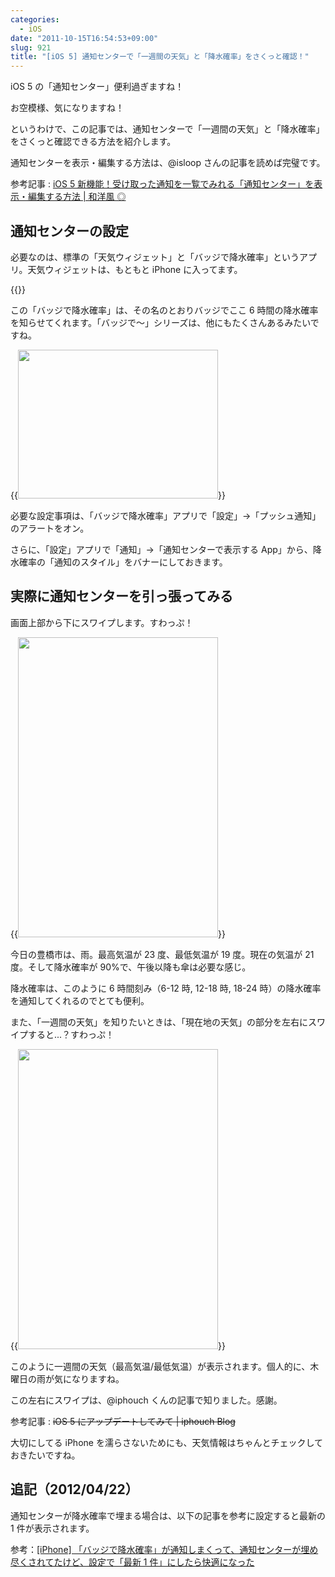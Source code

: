 ```yaml
---
categories:
  - iOS
date: "2011-10-15T16:54:53+09:00"
slug: 921
title: "[iOS 5] 通知センターで「一週間の天気」と「降水確率」をさくっと確認！"
---
```


iOS 5 の「通知センター」便利過ぎますね！

お空模様、気になりますね！

というわけで、この記事では、通知センターで「一週間の天気」と「降水確率」をさくっと確認できる方法を紹介します。

通知センターを表示・編集する方法は、@isloop さんの記事を読めば完璧です。

参考記事 : [iOS 5 新機能！受け取った通知を一覧でみれる「通知センター」を表示・編集する方法 | 和洋風 ◎](http://wayohoo.com/ios/beginners/iOS-5-notification-center.html)

## 通知センターの設定

必要なのは、標準の「天気ウィジェット」と「バッジで降水確率」というアプリ。天気ウィジェットは、もともと iPhone に入ってます。

{{<app id="449430946" title="バッジで降水確率 1.0.5（￥170）" src="http://a3.mzstatic.com/us/r1000/100/Purple/19/0c/e5/mzl.nvhampvz.100x100-75.png">}}

この「バッジで降水確率」は、その名のとおりバッジでここ 6 時間の降水確率を知らせてくれます。「バッジで〜」シリーズは、他にもたくさんあるみたいですね。

{{<img alt="" src="/images/2011/10/0921_1.jpg" width="320" height="238">}}

必要な設定事項は、「バッジで降水確率」アプリで「設定」→「プッシュ通知」のアラートをオン。

さらに、「設定」アプリで「通知」→「通知センターで表示する App」から、降水確率の「通知のスタイル」をバナーにしておきます。

## 実際に通知センターを引っ張ってみる

画面上部から下にスワイプします。すわっぷ！

{{<img alt="" src="/images/2011/10/0921_2.png" width="320" height="480">}}

今日の豊橋市は、雨。最高気温が 23 度、最低気温が 19 度。現在の気温が 21 度。そして降水確率が 90%で、午後以降も傘は必要な感じ。

降水確率は、このように 6 時間刻み（6-12 時, 12-18 時, 18-24 時）の降水確率を通知してくれるのでとても便利。

また、「一週間の天気」を知りたいときは、「現在地の天気」の部分を左右にスワイプすると...？すわっぷ！

{{<img alt="" src="/images/2011/10/0921_3.png" width="320" height="480">}}

このように一週間の天気（最高気温/最低気温）が表示されます。個人的に、木曜日の雨が気になりますね。

この左右にスワイプは、@iphouch くんの記事で知りました。感謝。

参考記事 : <del>iOS 5 にアップデートしてみて | iphouch Blog</del>

大切にしてる iPhone を濡らさないためにも、天気情報はちゃんとチェックしておきたいですね。

## 追記（2012/04/22）

通知センターが降水確率で埋まる場合は、以下の記事を参考に設定すると最新の 1 件が表示されます。

参考：[[iPhone] 「バッジで降水確率」が通知しまくって、通知センターが埋め尽くされてたけど、設定で「最新 1 件」にしたら快適になった](http://rakuishi.com/archives/2218/)
